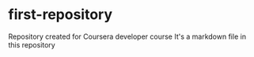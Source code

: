 # first-repository
Repository created for Coursera developer course
It's a markdown file in this repository
